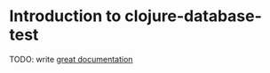 # Introduction to clojure-database-test

TODO: write [great documentation](http://jacobian.org/writing/what-to-write/)

